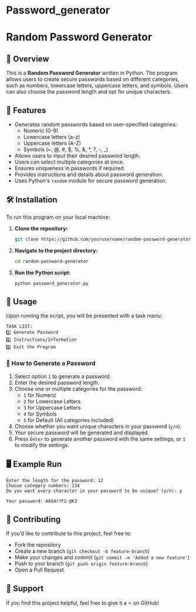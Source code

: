 # Password_generator

# Random Password Generator

## 📌 Overview
This is a **Random Password Generator** written in Python. The program allows users to create secure passwords based on different categories, such as numbers, lowercase letters, uppercase letters, and symbols. Users can also choose the password length and opt for unique characters.

## 🚀 Features
- Generates random passwords based on user-specified categories:
  - Numeric (0-9)
  - Lowercase letters (a-z)
  - Uppercase letters (A-Z)
  - Symbols (~, @, #, $, %, &, *, ?, -, _)
- Allows users to input their desired password length.
- Users can select multiple categories at once.
- Ensures uniqueness in passwords if required.
- Provides instructions and details about password generation.
- Uses Python's `random` module for secure password generation.

## 🛠️ Installation
To run this program on your local machine:

1. **Clone the repository:**
   ```sh
   git clone https://github.com/yourusername/random-password-generator.git
   ```
2. **Navigate to the project directory:**
   ```sh
   cd random-password-generator
   ```
3. **Run the Python script:**
   ```sh
   python password_generator.py
   ```

## 📖 Usage
Upon running the script, you will be presented with a task menu:
```
TASK LIST:
1️⃣ Generate Password
2️⃣ Instructions/Information
3️⃣ Exit the Program
```
### 🎯 How to Generate a Password
1. Select option `1` to generate a password.
2. Enter the desired password length.
3. Choose one or multiple categories for the password:
   - `1` for Numeric
   - `2` for Lowercase Letters
   - `3` for Uppercase Letters
   - `4` for Symbols
   - `5` for Default (All categories included)
4. Choose whether you want unique characters in your password (`y/n`).
5. Your secure password will be generated and displayed.
6. Press `Enter` to generate another password with the same settings, or `1` to modify the settings.

## 🖥️ Example Run
```
Enter the length for the password: 12
Choose category numbers: 134
Do you want every character in your password to be unique? (y/n): y

Your password: A8$4r?F2-@K3
```

## 🤝 Contributing
If you’d like to contribute to this project, feel free to:
- Fork the repository
- Create a new branch (`git checkout -b feature-branch`)
- Make your changes and commit (`git commit -m 'Added a new feature'`)
- Push to your branch (`git push origin feature-branch`)
- Open a Pull Request

## 🌟 Support
If you find this project helpful, feel free to give it a ⭐ on GitHub!

